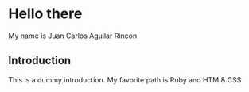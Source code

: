 # Hello there

My name is Juan Carlos Aguilar Rincon

## Introduction

This is a dummy introduction. My favorite path is Ruby and HTM & CSS
